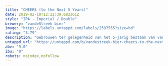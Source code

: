 ```yaml
---
title: "CHEERS (to the Next 5 Years)"
date: 2019-02-10T12:22:39.682361Z
style: "IPA - Imperial / Double"
brewery: "vandeStreek bier"
image: "https://labels.untappd.com/labels/2597555?size=hd"
rating: "3.79"
description: "Gebrouwen ter gelegenheid van het 5-jarig bestaan van vandeStreek Bier."
untappd_url: "https://untappd.com/b/vandestreek-bier-cheers-to-the-next-5-years/2597555"
abv: "9.0"
ibu: "0"
robots: noindex,nofollow
---
```

